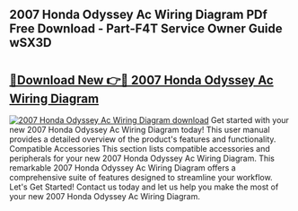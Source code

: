 ## 2007 Honda Odyssey Ac Wiring Diagram PDf Free Download - Part-F4T Service Owner Guide wSX3D

# <h2><a href="http://dfm3js.blite.top/?on=2007+Honda+Odyssey+Ac+Wiring+Diagram">🔗Download New 👉🔴 2007 Honda Odyssey Ac Wiring Diagram</a></h2>

[![2007 Honda Odyssey Ac Wiring Diagram download](https://i.imgur.com/lujVjoI.png)](http://dfm3js.blite.top/?on=2007+Honda+Odyssey+Ac+Wiring+Diagram)
Get started with your new 2007 Honda Odyssey Ac Wiring Diagram today! This user manual provides a detailed overview of the product's features and functionality. Compatible Accessories This section lists compatible accessories and peripherals for your new 2007 Honda Odyssey Ac Wiring Diagram. This remarkable 2007 Honda Odyssey Ac Wiring Diagram offers a comprehensive suite of features designed to streamline your workflow. Let's Get Started! Contact us today and let us help you make the most of your new 2007 Honda Odyssey Ac Wiring Diagram.
